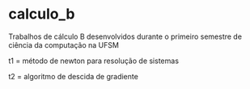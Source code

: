 # calculo_b
Trabalhos de cálculo B desenvolvidos durante o primeiro semestre de ciência da computação na UFSM

t1 = método de newton para resolução de sistemas

t2 = algoritmo de descida de gradiente
